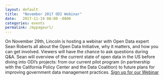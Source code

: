 ```yaml
---
layout: default
title:  "November 2017 ODI Webinar"
date:   2017-11-19 08:00 -0800
categories: events
permalink: /mypageurl/
---
```

On November 29th, Lincoln is hosting a webinar with Open Data expert Sean Roberts all about the Open Data Initiative, why it matters, and how you can get involved. Viewers will have the chance to ask questions during Q&A. 
Sean will overview of the current state of open data in the US before diving into ODI’s projects: from our current pilot program (in partnership with the California Policy Center and the Data Coalition) to future plans for improving government data management practices.
[Sign up for our Webinar](https://joinlincoln.us7.list-manage.com/track/click?u=37b038d35f4e6f93a44f0c907&id=c73c1ae27c&e=bd4756a2b2)
